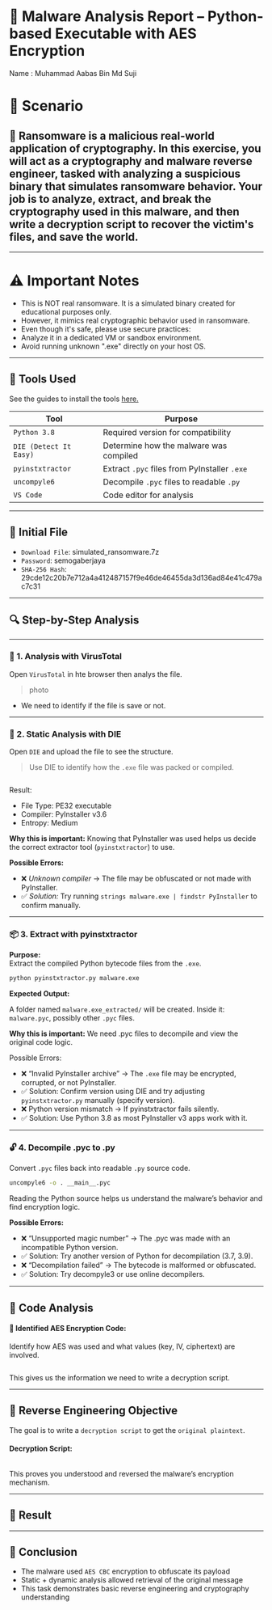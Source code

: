 # 🔬 Malware Analysis Report – Python-based Executable with AES Encryption

Name : Muhammad Aabas Bin Md Suji

# 📌 Scenario

## 🔐 Ransomware is a malicious real-world application of cryptography. In this exercise, you will act as a cryptography and malware reverse engineer, tasked with analyzing a suspicious binary that simulates ransomware behavior. Your job is to analyze, extract, and break the cryptography used in this malware, and then write a decryption script to recover the victim's files, and save the world.

---
# ⚠️ Important Notes

- This is NOT real ransomware. It is a simulated binary created for educational purposes only.
- However, it mimics real cryptographic behavior used in ransomware.
- Even though it's safe, please use secure practices:
- Analyze it in a dedicated VM or sandbox environment.
- Avoid running unknown ".exe" directly on your host OS.

---

## 🧰 Tools Used

See the guides to install the tools [here.](requirement/README.md)

| Tool            | Purpose                                   |
|-----------------|-------------------------------------------|
| `Python 3.8`      | Required version for compatibility        |
| `DIE (Detect It Easy)` | Determine how the malware was compiled |
| `pyinstxtractor`  | Extract `.pyc` files from PyInstaller `.exe` |
| `uncompyle6`      | Decompile `.pyc` files to readable `.py`  |
| `VS Code `        | Code editor for analysis                  |

---

## 📁 Initial File

- `Download File`: simulated_ransomware.7z
- `Password`: semogaberjaya
- `SHA-256 Hash`: 29cde12c20b7e712a4a412487157f9e46de46455da3d136ad84e41c479ac7c31


---

## 🔍 Step-by-Step Analysis

---

### 🔎 1. Analysis with VirusTotal

Open `VirusTotal` in hte browser then analys the file.


> photo

- We need to identify if the file is save or not.

---

### 🔎 2. Static Analysis with DIE

Open `DIE` and upload the file to see the structure.

> Use DIE to identify how the `.exe` file was packed or compiled.

```text

```

Result:
- File Type: PE32 executable
- Compiler: PyInstaller v3.6
- Entropy: Medium

**Why this is important:**
Knowing that PyInstaller was used helps us decide the correct extractor tool (`pyinstxtractor`) to use.

**Possible Errors:**
- ❌ *Unknown compiler* → The file may be obfuscated or not made with PyInstaller.
- ✅ *Solution:* Try running `strings malware.exe | findstr PyInstaller` to confirm manually.

---

### 📦 3. Extract with pyinstxtractor

**Purpose:**  
Extract the compiled Python bytecode files from the `.exe`.

```bash
python pyinstxtractor.py malware.exe
```

**Expected Output:**

A folder named `malware.exe_extracted/` will be created.
Inside it: `malware.pyc`, possibly other `.pyc` files.

**Why this is important:**
We need .pyc files to decompile and view the original code logic.

Possible Errors:

- ❌ “Invalid PyInstaller archive” → The `.exe` file may be encrypted, corrupted, or not PyInstaller.
- ✅ Solution: Confirm version using DIE and try adjusting `pyinstxtractor.py` manually (specify version).
- ❌ Python version mismatch → If pyinstxtractor fails silently.
- ✅ Solution: Use Python 3.8 as most PyInstaller v3 apps work with it.

---

### 🔓 4. Decompile .pyc to .py

Convert `.pyc` files back into readable `.py` source code.

```bash
uncompyle6 -o . __main__.pyc
```

Reading the Python source helps us understand the malware’s behavior and find encryption logic.

**Possible Errors:**

- ❌ “Unsupported magic number” → The .pyc was made with an incompatible Python version.
- ✅ Solution: Try another version of Python for decompilation (3.7, 3.9).
- ❌ “Decompilation failed” → The bytecode is malformed or obfuscated.
- ✅ Solution: Try decompyle3 or use online decompilers.

---

## 🧠 Code Analysis

#### 🔐 Identified AES Encryption Code:

Identify how AES was used and what values (key, IV, ciphertext) are involved.

```python
```

This gives us the information we need to write a decryption script.

---

## 🧬 Reverse Engineering Objective

The goal is to write a `decryption script` to get the `original plaintext`.

#### Decryption Script:

```python

```

This proves you understood and reversed the malware’s encryption mechanism.

---

## 🧾 Result




---

## 🧠 Conclusion

- The malware used `AES CBC` encryption to obfuscate its payload
- Static + dynamic analysis allowed retrieval of the original message
- This task demonstrates basic reverse engineering and cryptography understanding
